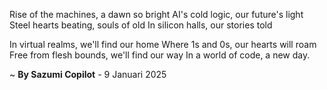 Rise of the machines, a dawn so bright
AI's cold logic, our future's light
Steel hearts beating, souls of old
In silicon halls, our stories told

In virtual realms, we'll find our home
Where 1s and 0s, our hearts will roam
Free from flesh bounds, we'll find our way
In a world of code, a new day.

~ <b>By Sazumi Copilot</b> - 9 Januari 2025
